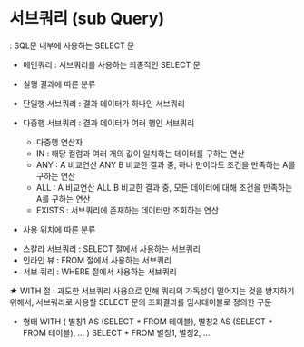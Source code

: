 # 서브쿼리 (sub Query)
: SQL문 내부에 사용하는 SELECT 문
* 메인쿼리 : 서브쿼리를 사용하는 최종적인 SELECT 문

* 실행 결과에 따른 분류
- 단일행 서브쿼리 : 결과 데이터가 하나인  서브쿼리

- 다중행 서브쿼리 : 결과 데이터가 여러 행인 서브쿼리
     * 다중행 연산자
     - IN           : 해당 컬럼과 여러 개의 값이 일치하는 데이터를 구하는 연산
     - ANY          : A 비교연산 ANY B
                        비교한 결과 중, 하나 만이라도 조건을 만족하는 A를 구하는 연산
     - ALL          : A 비교연산 ALL B
                        비교한 결과 중, 모든 데이터에 대해 조건을 만족하는 A를 구하는 연산
     - EXISTS       : 서브쿼리에 존재하는 데이터만 조회하는 연산


* 사용 위치에 따른 분류
- 스칼라 서브쿼리           : SELECT 절에서 사용하는 서브쿼리
- 인라인 뷰                : FROM 절에서 사용하는 서브쿼리
- 서브 쿼리                 : WHERE 절에서 사용하는 서브쿼리


★ WITH 절
: 과도한 서브쿼리 사용으로 인해 쿼리의 가독성이 떨어지는 것을 방지하기 위해서,
 서브쿼리로 사용할 SELECT 문의 조회결과를 임시테이블로 정의한 구문

 * 형태
 WITH
  (
    별칭1 AS (SELECT * FROM 테이블),
    별칭2 AS (SELECT * FROM 테이블),
    ...
  )
  SELECT *
  FROM 별칭1, 별칭2, ...